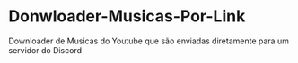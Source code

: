 # Donwloader-Musicas-Por-Link
Downloader de Musicas do Youtube que são enviadas diretamente para um servidor do Discord
